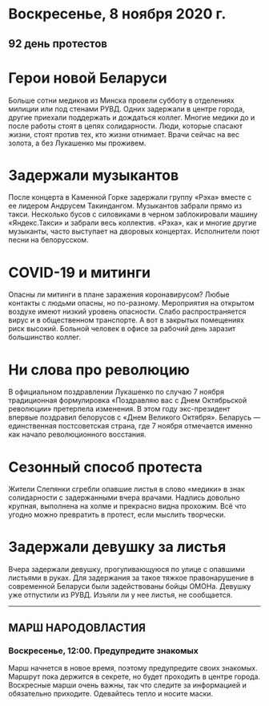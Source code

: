 # Воскресенье, 8 ноября 2020 г.
## 92 день протестов



# Герои новой Беларуси

Больше сотни медиков из Минска провели субботу в отделениях милиции или под стенами РУВД. Одних задержали в центре города, другие приехали поддержать и дождаться коллег. Многие медики до и после работы стоят в цепях солидарности. Люди, которые спасают жизни, стоят против тех, кто жизни отнимает. Врачи сейчас на вес золота, а без Лукашенко мы проживем.

# Задержали музыкантов

После концерта в Каменной Горке задержали группу «Рэха» вместе с ее лидером Андрусем Такиндангом. Музыкантов забрали прямо из такси. Несколько бусов с силовиками в черном заблокировали машину «Яндекс.Такси» и забрали весь коллектив. «Рэха», как и многие другие музыканты, часто выступает на дворовых концертах. Исполнители поют песни на белорусском.

# COVID-19 и митинги

Опасны ли митинги в плане заражения коронавирусом? Любые контакты с людьми опасны, но по-разному. Мероприятия на открытом воздухе имеют низкий уровень опасности. Слабо распространяется вирус и в общественном транспорте. А вот в закрытых помещениях риск высокий. Больной человек в офисе за рабочий день заразит большинство коллег.

# Ни слова про революцию

В официальном поздравлении Лукашенко по случаю 7 ноября традиционная формулировка «Поздравляю вас с Днем Октябрьской революции» претерпела изменения. В этом году экс-президент впервые поздравил белорусов с «Днем Великого Октября». Беларусь — единственная постсоветская страна, где  7 ноября отмечается именно как начало революционного восстания.

# Сезонный способ протеста

Жители Слепянки сгребли опавшие листья в слово «медики» в знак солидарности с задержанными вчера врачами. Надпись довольно крупная, выполнена на холме и прекрасно видна прохожим. Всё что угодно можно превратить в протест, если мыслить творчески.

# Задержали девушку за листья

Вчера задержали девушку, прогуливающуюся по улице с опавшими листьями в руках. Для задержания  за такое тяжкое правонарушение в современной Беларуси были задействованы бойцы ОМОНа. Девушку уже отпустили из РУВД. Изъяли ли у нее листья, не сообщается.

---

## МАРШ НАРОДОВЛАСТИЯ

### Воскресенье, 12:00. Предупредите знакомых

Марш начнется в новое время, поэтому предупредите своих знакомых. Маршрут пока держится в секрете, но будет проходить в центре города. Воскресные марши очень важны, так что следите за информацией и обязательно приходите. Одевайтесь тепло и носите маски.
